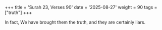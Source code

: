 +++
title = 'Surah 23, Verses 90'
date = '2025-08-27'
weight = 90
tags = ["truth"]
+++

In fact, We have brought them the truth, and they are certainly liars.